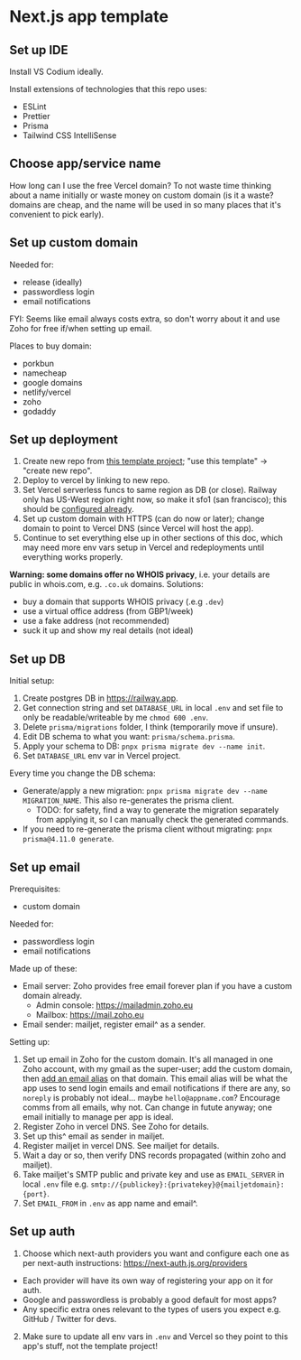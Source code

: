 # Next.js app template

## Set up IDE

Install VS Codium ideally.

Install extensions of technologies that this repo uses:

- ESLint
- Prettier
- Prisma
- Tailwind CSS IntelliSense

## Choose app/service name

How long can I use the free Vercel domain? To not waste time thinking about a name initially or waste money on custom domain (is it a waste? domains are cheap, and the name will be used in so many places that it's convenient to pick early).

## Set up custom domain

Needed for:

- release (ideally)
- passwordless login
- email notifications

FYI: Seems like email always costs extra, so don't worry about it and use Zoho for free if/when setting up email.

Places to buy domain:

- porkbun
- namecheap
- google domains
- netlify/vercel
- zoho
- godaddy

## Set up deployment

1. Create new repo from [this template project](https://github.com/Frezzle/template-nextjs); "use this template" -> "create new repo".
2. Deploy to vercel by linking to new repo.
3. Set Vercel serverless funcs to same region as DB (or close). Railway only has US-West region right now, so make it sfo1 (san francisco); this should be [configured already](./vercel.json).
4. Set up custom domain with HTTPS (can do now or later); change domain to point to Vercel DNS (since Vercel will host the app).
5. Continue to set everything else up in other sections of this doc, which may need more env vars setup in Vercel and redeployments until everything works properly.

**Warning: some domains offer no WHOIS privacy**, i.e. your details are public in whois.com, e.g. `.co.uk` domains. Solutions:

- buy a domain that supports WHOIS privacy (.e.g `.dev`)
- use a virtual office address (from GBP1/week)
- use a fake address (not recommended)
- suck it up and show my real details (not ideal)

## Set up DB

Initial setup:

1. Create postgres DB in https://railway.app.
2. Get connection string and set `DATABASE_URL` in local `.env` and set file to only be readable/writeable by me `chmod 600 .env`.
3. Delete `prisma/migrations` folder, I think (temporarily move if unsure).
4. Edit DB schema to what you want: `prisma/schema.prisma`.
5. Apply your schema to DB: `pnpx prisma migrate dev --name init`.
6. Set `DATABASE_URL` env var in Vercel project.

Every time you change the DB schema:

- Generate/apply a new migration: `pnpx prisma migrate dev --name MIGRATION_NAME`. This also re-generates the prisma client.
  - TODO: for safety, find a way to generate the migration separately from applying it, so I can manually check the generated commands.
- If you need to re-generate the prisma client without migrating: `pnpx prisma@4.11.0 generate`.

## Set up email

Prerequisites:

- custom domain

Needed for:

- passwordless login
- email notifications

Made up of these:

- Email server: Zoho provides free email forever plan if you have a custom domain already.
  - Admin console: https://mailadmin.zoho.eu
  - Mailbox: https://mail.zoho.eu
- Email sender: mailjet, register email^ as a sender.

Setting up:

1. Set up email in Zoho for the custom domain. It's all managed in one Zoho account, with my gmail as the super-user; add the custom domain, then [add an email alias](https://mailadmin.zoho.eu/cpanel/home.do#users/20087689120/mailSettings/alias) on that domain. This email alias will be what the app uses to send login emails and email notifications if there are any, so `noreply` is probably not ideal... maybe `hello@appname.com`? Encourage comms from all emails, why not. Can change in futute anyway; one email initially to manage per app is ideal.
2. Register Zoho in vercel DNS. See Zoho for details.
3. Set up this^ email as sender in mailjet.
4. Register mailjet in vercel DNS. See mailjet for details.
5. Wait a day or so, then verify DNS records propagated (within zoho and mailjet).
6. Take mailjet's SMTP public and private key and use as `EMAIL_SERVER` in local `.env` file e.g. `smtp://{publickey}:{privatekey}@{mailjetdomain}:{port}`.
7. Set `EMAIL_FROM` in `.env` as app name and email^.

## Set up auth

1. Choose which next-auth providers you want and configure each one as per next-auth instructions: https://next-auth.js.org/providers

- Each provider will have its own way of registering your app on it for auth.
- Google and passwordless is probably a good default for most apps?
- Any specific extra ones relevant to the types of users you expect e.g. GitHub / Twitter for devs.

2. Make sure to update all env vars in `.env` and Vercel so they point to this app's stuff, not the template project!
